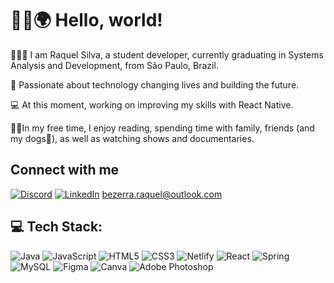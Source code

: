 # 👋🏻🌍 Hello, world!

 👩🏻‍💻 I am Raquel Silva, a student developer, currently graduating in Systems Analysis and Development, from São Paulo, Brazil. 

 🤖 Passionate about technology changing lives and building the future.

 💻 At this moment, working on improving my skills with React Native.

👩🏻In my free time, I enjoy reading, spending time with family, friends (and my dogs🐶), as well as watching shows and documentaries. 

## Connect with me
[![Discord](https://img.shields.io/badge/Discord-%237289DA.svg?logo=discord&logoColor=white)](https://discord.gg/httpsquel#6901) [![LinkedIn](https://img.shields.io/badge/LinkedIn-%230077B5.svg?logo=linkedin&logoColor=white)](https://www.linkedin.com/in/raquel-silva13/)
bezerra.raquel@outlook.com 

## 💻 Tech Stack:
![Java](https://img.shields.io/badge/java-%23ED8B00.svg?style=for-the-badge&logo=java&logoColor=white) ![JavaScript](https://img.shields.io/badge/javascript-%23323330.svg?style=for-the-badge&logo=javascript&logoColor=%23F7DF1E) ![HTML5](https://img.shields.io/badge/html5-%23E34F26.svg?style=for-the-badge&logo=html5&logoColor=white) ![CSS3](https://img.shields.io/badge/css3-%231572B6.svg?style=for-the-badge&logo=css3&logoColor=white) ![Netlify](https://img.shields.io/badge/netlify-%23000000.svg?style=for-the-badge&logo=netlify&logoColor=#00C7B7) ![React](https://img.shields.io/badge/react-%2320232a.svg?style=for-the-badge&logo=react&logoColor=%2361DAFB) ![Spring](https://img.shields.io/badge/spring-%236DB33F.svg?style=for-the-badge&logo=spring&logoColor=white) ![MySQL](https://img.shields.io/badge/mysql-%2300f.svg?style=for-the-badge&logo=mysql&logoColor=white) 	![Figma](https://img.shields.io/badge/figma-%23F24E1E.svg?style=for-the-badge&logo=figma&logoColor=white) ![Canva](https://img.shields.io/badge/Canva-%2300C4CC.svg?style=for-the-badge&logo=Canva&logoColor=white) ![Adobe Photoshop](https://img.shields.io/badge/adobephotoshop-%2331A8FF.svg?style=for-the-badge&logo=adobephotoshop&logoColor=white)
